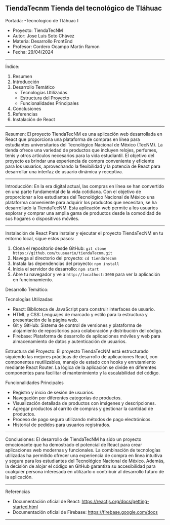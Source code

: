 TiendaTecnm
Tienda del tecnológico de Tláhuac 
---

Portada:
-Tecnologico de Tláhuac I
- Proyecto: TiendaTecNM
- Autor: Jose Luis Soto Chávez
- Materia: Desarrollo FrontEnd
- Profesor: Cordero Ocampo Martin Ramon 
- Fecha: 29/04/2024
  

---

Índice:
1. Resumen
2. Introducción
3. Desarrollo Temático
    - Tecnologías Utilizadas
    - Estructura del Proyecto
    - Funcionalidades Principales
4. Conclusiones
5. Referencias
6. Instalación de React

---

Resumen:
El proyecto TiendaTecNM es una aplicación web desarrollada en React que proporciona una plataforma de compras en línea para estudiantes universitarios del Tecnológico Nacional de México (TecNM). La tienda ofrece una variedad de productos que incluyen relojes, perfumes, tenis y otros artículos necesarios para la vida estudiantil. El objetivo del proyecto es brindar una experiencia de compra conveniente y eficiente para los usuarios, aprovechando la flexibilidad y la potencia de React para desarrollar una interfaz de usuario dinámica y receptiva.

---

Introducción:
En la era digital actual, las compras en línea se han convertido en una parte fundamental de la vida cotidiana. Con el objetivo de proporcionar a los estudiantes del Tecnológico Nacional de México una plataforma conveniente para adquirir los productos que necesitan, se ha desarrollado la TiendaTecNM. Esta aplicación web permite a los usuarios explorar y comprar una amplia gama de productos desde la comodidad de sus hogares o dispositivos móviles.

---

Instalación de React
Para instalar y ejecutar el proyecto TiendaTecNM en tu entorno local, sigue estos pasos:
1. Clona el repositorio desde GitHub: `git clone https://github.com/tuusuario/tiendaTecnm.git`
2. Navega al directorio del proyecto: `cd tiendaTecnm`
3. Instala las dependencias del proyecto: `npm install`
4. Inicia el servidor de desarrollo: `npm start`
5. Abre tu navegador y ve a `http://localhost:3000` para ver la aplicación en funcionamiento.


Desarrollo Temático:

Tecnologías Utilizadas:
- React: Biblioteca de JavaScript para construir interfaces de usuario.
- HTML y CSS: Lenguajes de marcado y estilo para la estructura y presentación de la página web.
- Git y GitHub: Sistema de control de versiones y plataforma de alojamiento de repositorios para colaboración y distribución del código.
- Firebase: Plataforma de desarrollo de aplicaciones móviles y web para almacenamiento de datos y autenticación de usuarios.

Estructura del Proyecto:
El proyecto TiendaTecNM está estructurado siguiendo las mejores prácticas de desarrollo de aplicaciones React, con componentes reutilizables, manejo de estado con hooks y enrutamiento mediante React Router. La lógica de la aplicación se divide en diferentes componentes para facilitar el mantenimiento y la escalabilidad del código.

Funcionalidades Principales
- Registro y inicio de sesión de usuarios.
- Navegación por diferentes categorías de productos.
- Visualización detallada de productos con imágenes y descripciones.
- Agregar productos al carrito de compras y gestionar la cantidad de productos.
- Proceso de pago seguro utilizando métodos de pago electrónicos.
- Historial de pedidos para usuarios registrados.

---

Conclusiones:
El desarrollo de TiendaTecNM ha sido un proyecto emocionante que ha demostrado el potencial de React para crear aplicaciones web modernas y funcionales. La combinación de tecnologías utilizadas ha permitido ofrecer una experiencia de compra en línea intuitiva y segura para los estudiantes del Tecnológico Nacional de México. Además, la decisión de alojar el código en GitHub garantiza su accesibilidad para cualquier persona interesada en utilizarlo o contribuir al desarrollo futuro de la aplicación.

---

Referencias
- Documentación oficial de React: https://reactjs.org/docs/getting-started.html
- Documentación oficial de Firebase: https://firebase.google.com/docs

---
